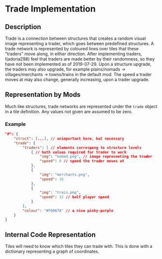 # Trade Implementation

## Description

Trade is a connection between structures that creates a random visual image representing a trader, which goes between predefined structures. A trade network is represented by coloured lines over tiles that these "traders" move along, in either direction. After implementing traders, I(adoria298) feel that traders are made better by their randomness, so they have not been implemented as of 2019-07-29. Upon a structure upgrade, the traders may also upgrade, for example plains/nomads -> villages/merchants -> towns/trains in the default mod. The speed a trader moves at may also change, generally increasing, upon a trader upgrade.

## Representation by Mods

Much like structures, trade networks are represented under the `trade` object in a tile definition. Any values not given are assumed to be zero.

### Example

```json
"P": {
    "struct": [...], // unimportant here, but necessary
    "trade": {
        "traders": [ // elements correspong to structure levels
            { // both values required for trader to work
                "img": "nomad.png", // image representing the trader
                "speed": 8 // speed the trader moves at
            },
            {
                "img": "merchants.png",
                "speed": 16
            },
            {
                "img": "train.png",
                "speed": 32 // half player speed
            }
        ],
        "colour": "#F60678" // a nice pinky-purple
    }
}
```

## Internal Code Representation

Tiles will need to know which tiles they can trade with. This is done with a dictionary representing a graph of coordinates.
